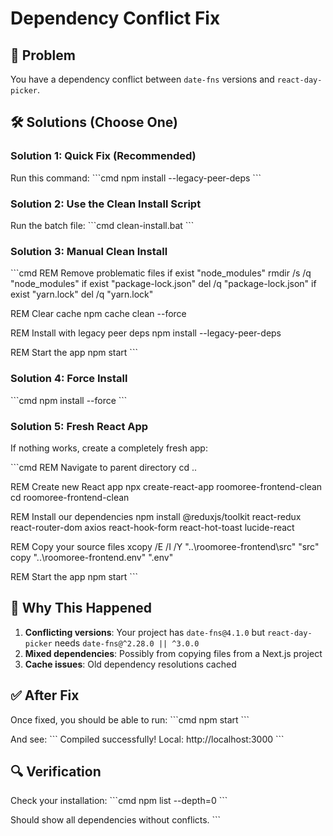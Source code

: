 # Dependency Conflict Fix

## 🚨 Problem
You have a dependency conflict between `date-fns` versions and `react-day-picker`.

## 🛠️ Solutions (Choose One)

### **Solution 1: Quick Fix (Recommended)**
Run this command:
\`\`\`cmd
npm install --legacy-peer-deps
\`\`\`

### **Solution 2: Use the Clean Install Script**
Run the batch file:
\`\`\`cmd
clean-install.bat
\`\`\`

### **Solution 3: Manual Clean Install**
\`\`\`cmd
REM Remove problematic files
if exist "node_modules" rmdir /s /q "node_modules"
if exist "package-lock.json" del /q "package-lock.json"
if exist "yarn.lock" del /q "yarn.lock"

REM Clear cache
npm cache clean --force

REM Install with legacy peer deps
npm install --legacy-peer-deps

REM Start the app
npm start
\`\`\`

### **Solution 4: Force Install**
\`\`\`cmd
npm install --force
\`\`\`

### **Solution 5: Fresh React App**
If nothing works, create a completely fresh app:

\`\`\`cmd
REM Navigate to parent directory
cd ..

REM Create new React app
npx create-react-app roomoree-frontend-clean
cd roomoree-frontend-clean

REM Install our dependencies
npm install @reduxjs/toolkit react-redux react-router-dom axios react-hook-form react-hot-toast lucide-react

REM Copy your source files
xcopy /E /I /Y "..\roomoree-frontend\src" "src"
copy "..\roomoree-frontend\.env" ".env"

REM Start the app
npm start
\`\`\`

## 🎯 Why This Happened

1. **Conflicting versions**: Your project has `date-fns@4.1.0` but `react-day-picker` needs `date-fns@^2.28.0 || ^3.0.0`
2. **Mixed dependencies**: Possibly from copying files from a Next.js project
3. **Cache issues**: Old dependency resolutions cached

## ✅ After Fix

Once fixed, you should be able to run:
\`\`\`cmd
npm start
\`\`\`

And see:
\`\`\`
Compiled successfully!
Local: http://localhost:3000
\`\`\`

## 🔍 Verification

Check your installation:
\`\`\`cmd
npm list --depth=0
\`\`\`

Should show all dependencies without conflicts.
\`\`\`
